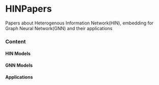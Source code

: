 # HINPapers
Papers about Heterogenous Information Network(HIN), embedding for Graph Neural Network(GNN) and their applications

### Content

#### HIN Models

#### GNN Models

#### Applications





